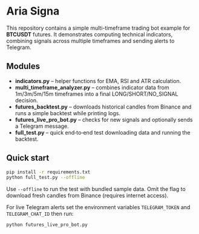 # Aria Signa

This repository contains a simple multi-timeframe trading bot example for **BTCUSDT** futures. It demonstrates computing technical indicators, combining signals across multiple timeframes and sending alerts to Telegram.

## Modules

- **indicators.py** – helper functions for EMA, RSI and ATR calculation.
- **multi_timeframe_analyzer.py** – combines indicator data from 1m/3m/5m/15m timeframes into a final LONG/SHORT/NO_SIGNAL decision.
- **futures_backtest.py** – downloads historical candles from Binance and runs a simple backtest while printing logs.
- **futures_live_pro_bot.py** – checks for new signals and optionally sends a Telegram message.
- **full_test.py** – quick end‑to‑end test downloading data and running the backtest.

## Quick start

```bash
pip install -r requirements.txt
python full_test.py --offline
```

Use `--offline` to run the test with bundled sample data. Omit the flag to
download fresh candles from Binance (requires internet access).

For live Telegram alerts set the environment variables `TELEGRAM_TOKEN` and `TELEGRAM_CHAT_ID` then run:

```bash
python futures_live_pro_bot.py
```
